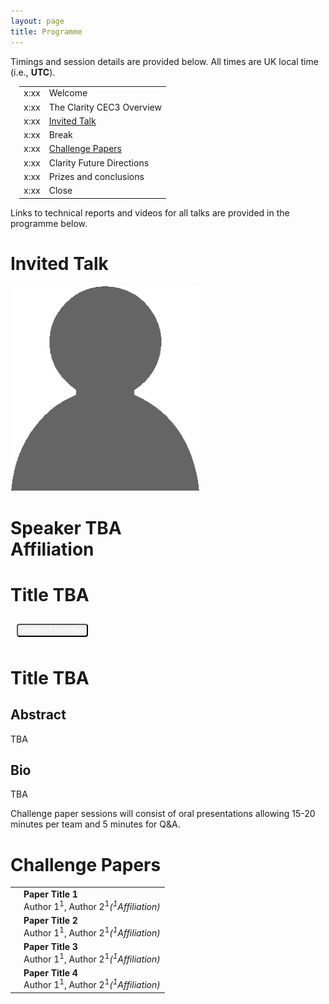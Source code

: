 ```yaml
---
layout: page
title: Programme
---
```


Timings and session details are provided below. All times are UK local time (i.e., <b>UTC</b>).

<div class="panel panel-default">
<div class="panel-body">

<div class="card  m-3">

<div class="card-body">

<table style="margin-left: 1em;">
<tbody>
<tr><td>x:xx</td><td>Welcome</td></tr>
<tr><td>x:xx</td><td>The Clarity CEC3 Overview</td></tr>
<tr><td>x:xx</td><td><a href="#keynote">Invited Talk</a></td></tr>
<tr><td>x:xx</td><td>Break</td></tr>
<tr><td>x:xx</td><td><span class="bold"><a href="#session1">Challenge Papers</a></span></td></tr>
<tr><td>x:xx</td><td> Clarity Future Directions </td></tr>
<tr><td>x:xx</td><td> Prizes and conclusions </td></tr>
<tr><td>x:xx</td><td>Close</td></tr>

</tbody>
</table>
</div>
</div>

Links to technical reports and videos for all talks are provided in the programme below.

<h1>Invited Talk</h1>

<div class="card m-3 mt-4">
  <a name="keynote"></a>

<div class="card-header">
<div class="row align-items-center">

<!--<div class="col-sm-3">
<img src="./assets/images/smeds-photo.png" alt="Karolina Smeds" class="float-left rounded-circle" style="width:100%" />
</div>-->

<div class="col-sm-2">
<img src="./assets/images/avatar.png" alt="Speaker" class="float-left rounded-circle" style="width:60%; height:60%;" />
</div>

<div class="col-sm-2">
<h1 class="lead">Speaker TBA <div class="text-muted">Affiliation</div> </h1>
</div>

<div class="col-sm-4">

<h1>Title TBA</h1>

<button class="btn btn-primary" style="color:white; margin: 10px; border-radius: 4px;" type="button" data-toggle="collapse" data-target="#collapseAbstractSmeds" aria-expanded="false" aria-controls="collapseAbstractSmeds">
    Abstract and Bio

  </button>

</div>
</div>
</div>

<!---------------------------------------------------->
<div class="collapse" id="collapseAbstractSmeds">

<div class="card-body">
<h1 class="card-title">Title TBA</h1>

<h2>Abstract</h2>

TBA

<h2>Bio</h2>

TBA

</div>
</div>
<!---------------------------------------------------->

</div>
</div>

<a name="session1"></a>

Challenge paper sessions will consist of oral presentations allowing 15-20 minutes per team and 5 minutes for Q&A.

<h1>Challenge Papers</h1>

<div class="card  m-3">
<div class="card-body">

<table>
<tbody>

<!--<div style="margin-bottom: 1em;">Session chair: <i>TBC</i></div>-->

<!--Sheffield E032-->
<tr><td valign="top" style="margin-right: 5em;"></td>
<td><b> Paper Title 1  </b><br /> <span class="author">Author 1<sup>1</sup>, Author 2<sup>1</sup></span><i>(<sup>1</sup>Affiliation)</i></td>
</tr>

<tr><td valign="top" style="margin-right: 5em;"></td>
<td><b> Paper Title 2  </b><br /> <span class="author">Author 1<sup>1</sup>, Author 2<sup>1</sup></span><i>(<sup>1</sup>Affiliation)</i></td>
</tr>

<tr><td valign="top" style="margin-right: 5em;"></td>
<td><b> Paper Title 3  </b><br /> <span class="author">Author 1<sup>1</sup>, Author 2<sup>1</sup></span><i>(<sup>1</sup>Affiliation)</i></td>
</tr>

<tr><td valign="top" style="margin-right: 5em;"></td>
<td><b> Paper Title 4  </b><br /> <span class="author">Author 1<sup>1</sup>, Author 2<sup>1</sup></span><i>(<sup>1</sup>Affiliation)</i></td>
</tr>

</tbody>
</table>

</div>
</div>

</div>
